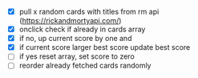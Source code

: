 - [x] pull x random cards with titles from rm api (https://rickandmortyapi.com/)
- [x] onclick check if already in cards array
- [x] if no, up current score by one and
- [x] if current score larger best score update best score
- [ ] if yes reset array, set score to zero
- [ ] reorder already fetched cards randomly
